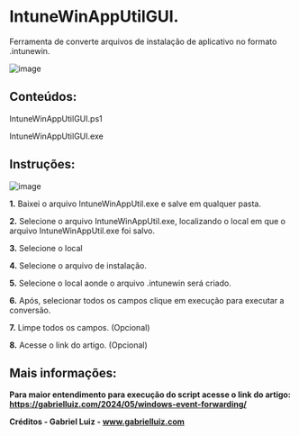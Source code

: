 # IntuneWinAppUtilGUI.
Ferramenta de converte arquivos de instalação de aplicativo no formato .intunewin.

![image](https://github.com/user-attachments/assets/99cb17f2-dd65-4481-95f8-c7a423d22ef9)


## **Conteúdos:**

IntuneWinAppUtilGUI.ps1

IntuneWinAppUtilGUI.exe


## **Instruções:**

![image](https://github.com/user-attachments/assets/70680ea2-1707-49de-851c-95857996a14b)


 **1.** Baixei o arquivo IntuneWinAppUtil.exe e salve em qualquer pasta.

 **2.**  Selecione o arquivo IntuneWinAppUtil.exe, localizando o local em que o arquivo IntuneWinAppUtil.exe foi salvo.

 **3.** Selecione o local

 **4.** Selecione o arquivo de instalação.

 **5.** Selecione o local aonde o arquivo .intunewin será criado.

 **6.** Após, selecionar todos os campos clique em execução para executar a conversão.

 **7.** Limpe todos os campos. (Opcional)
 
 **8.** Acesse o link do artigo. (Opcional)

   
## **Mais informações:**

**Para maior entendimento para execução do script acesse o link do artigo: https://gabrielluiz.com/2024/05/windows-event-forwarding/**

**Créditos - Gabriel Luiz - www.gabrielluiz.com**


